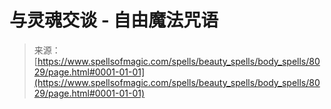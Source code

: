 <!--yml

分类：未分类

日期：2024年06月12日 18:43:15

-->

# 与灵魂交谈 - 自由魔法咒语

> 来源：[https://www.spellsofmagic.com/spells/beauty_spells/body_spells/8029/page.html#0001-01-01](https://www.spellsofmagic.com/spells/beauty_spells/body_spells/8029/page.html#0001-01-01)
